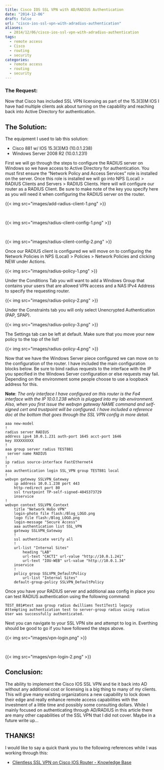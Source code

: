 ```yaml
---
title: Cisco IOS SSL VPN with AD/RADIUS Authentication
date: "2014-12-06"
draft: false
url: "cisco-ios-ssl-vpn-with-adradius-authentication"
aliases:
  - 2014/12/06/cisco-ios-ssl-vpn-with-adradius-authentication
tags:
  - remote access
  - Cisco
  - routing
  - security
categories:
  - remote access
  - routing
  - security
---
```


### The Request:

Now that Cisco has included SSL VPN licensing as part of the 15.3(3)M IOS I have had multiple clients ask about turning on the capability and reaching back into Active Directory for authentication.

<!--more-->

## The Solution:

The equipment I used to lab this solution:

*   Cisco 881 w/ IOS 15.3(3)M3 (10.0.1.238)
*   Windows Server 2008 R2 (10.0.1.231)

First we will go through the steps to configure the RADIUS server on Windows so we have access to Active Directory for authentication. You must first ensure the “Network Policy and Access Services” role is installed on the server. Once this role is installed we will go into NPS (Local) > RADIUS Clients and Servers > RADIUS Clients. Here will will configure our router as a RADIUS Client. Be sure to make note of the key you specify here as you will need it when configuring the RADIUS server on the router.

{{< img src="images/add-radius-client-1.png" >}}
 
 <br>

{{< img src="images/radius-client-config-1.png" >}}

<br>

{{< img src="images/radius-client-config-2.png" >}}

Once our RADIUS client is configured we will move on to configuring the Network Policies in NPS (Local) > Policies > Network Policies and clicking NEW under Actions.

{{< img src="images/radius-policy-1.png" >}}

Under the Conditions Tab you will want to add a Windows Group that contains your users that are allowed VPN access and a NAS IPv4 Address to specify the requesting router.

{{< img src="images/radius-policy-2.png" >}}

Under the Constraints tab you will only select Unencrypted Authentication (PAP, SPAP).

{{< img src="images/radius-policy-3.png" >}}

The Settings tab can be left at default. Make sure that you move your new policy to the top of the list!

{{< img src="images/radius-policy-4.png" >}}

Now that we have the Windows Server piece configured we can move on to the configuration of the router. I have included the main configuration blocks below. Be sure to bind radius requests to the interface with the IP you specified in the Windows Server configuration or else requests may fail. Depending on the environment some people choose to use a loopback address for this. 

**Note**: _The only interface I have configured on this router is the Fa4 interface with the IP 10.0.1.238 which is plugged into my lab environment. Also, when you first issue the webvpn gateway NAME command and self-signed cert and trustpoint will be configured. I have included a reference doc at the bottom that goes through the SSL VPN config in more detail._

    aaa new-model
    !
    radius server RADIUS 
    address ipv4 10.0.1.231 auth-port 1645 acct-port 1646 
    key XXXXXXXXX
    !
    aaa group server radius TEST881
     server name RADIUS
    !
    ip radius source-interface FastEthernet4 
    !
    aaa authentication login SSL_VPN group TEST881 local
    !
    webvpn gateway SSLVPN_Gateway
        ip address 10.0.1.238 port 443  
        http-redirect port 80
        ssl trustpoint TP-self-signed-4045373729
        inservice
    !
    webvpn context SSLVPN_Context
        title "Network Hobo VPN"
        login-photo file flash:/Blog_LOGO.png
        logo file flash:/Blog_LOGO.png
        login-message "Secure Access"
        aaa authentication list SSL_VPN
        gateway SSLVPN_Gateway
        !
        ssl authenticate verify all
        !
        url-list "Internal Sites"
            heading "LAB"
            url-text "CACTI" url-value "http://10.0.1.241"
            url-text "IOU-WEB" url-value "http://10.0.1.34"
        inservice
        !
        policy group SSLVPN_DefaultPolicy
            url-list "Internal Sites"
        default-group-policy SSLVPN_DefaultPolicy

Once you have your RADIUS server and additional aaa config in place you can test RADIUS authentication using the following command:

    TEST_881#test aaa group radius dwilliams Test1Test1 legacy 
    Attempting authentication test to server-group radius using radius
    User was successfully authenticated.

Next you can navigate to your SSL VPN site and attempt to log in. Everthing should be good to go if you have followed the steps above.

{{< img src="images/vpn-login.png" >}}

<br>

{{< img src="images/vpn-login-2.png" >}}

## Conclusion:

The ability to implement the Cisco IOS SSL VPN and tie it back into AD without any additional cost or licensing is a big thing to many of my clients. This will give many existing organizations a new capability to lock down their edge and really enhance remote access capabilities with the investment of a little time and possibly some consulting dollars. While I mainly focused on authenticating through AD/RADIUS in this article there are many other capabilities of the SSL VPN that I did not cover. Maybe in a future write up…

## THANKS!

I would like to say a quick thank you to the following references while I was working through this:

*   [Clientless SSL VPN on Cisco IOS Router - Knowledge Base](https://sites.google.com/site/amitsciscozone/home/security/clientless-ssl-vpn-on-cisco-ios-router-with-sdm)
